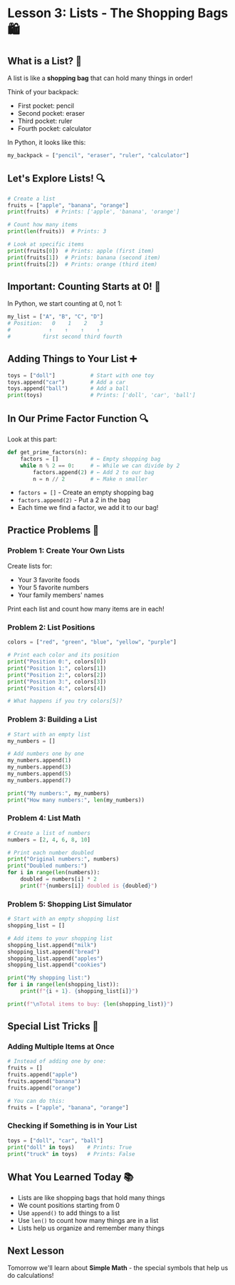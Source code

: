 # Lesson 3: Lists - The Shopping Bags 🛍️

## What is a List? 🎒

A list is like a **shopping bag** that can hold many things in order!

Think of your backpack:
- First pocket: pencil
- Second pocket: eraser  
- Third pocket: ruler
- Fourth pocket: calculator

In Python, it looks like this:

```python
my_backpack = ["pencil", "eraser", "ruler", "calculator"]
```

## Let's Explore Lists! 🔍

```python
# Create a list
fruits = ["apple", "banana", "orange"]
print(fruits)  # Prints: ['apple', 'banana', 'orange']

# Count how many items
print(len(fruits))  # Prints: 3

# Look at specific items
print(fruits[0])  # Prints: apple (first item)
print(fruits[1])  # Prints: banana (second item)
print(fruits[2])  # Prints: orange (third item)
```

## Important: Counting Starts at 0! 🔢

In Python, we start counting at 0, not 1:

```python
my_list = ["A", "B", "C", "D"]
# Position:   0    1    2    3
#            ↑    ↑    ↑    ↑
#          first second third fourth
```

## Adding Things to Your List ➕

```python
toys = ["doll"]           # Start with one toy
toys.append("car")        # Add a car
toys.append("ball")       # Add a ball
print(toys)               # Prints: ['doll', 'car', 'ball']
```

## In Our Prime Factor Function 🔍

Look at this part:

```python
def get_prime_factors(n):
    factors = []          # ← Empty shopping bag
    while n % 2 == 0:     # ← While we can divide by 2
        factors.append(2) # ← Add 2 to our bag
        n = n // 2        # ← Make n smaller
```

- `factors = []` - Create an empty shopping bag
- `factors.append(2)` - Put a 2 in the bag
- Each time we find a factor, we add it to our bag!

## Practice Problems 🎯

### Problem 1: Create Your Own Lists
Create lists for:
- Your 3 favorite foods
- Your 5 favorite numbers
- Your family members' names

Print each list and count how many items are in each!

### Problem 2: List Positions
```python
colors = ["red", "green", "blue", "yellow", "purple"]

# Print each color and its position
print("Position 0:", colors[0])
print("Position 1:", colors[1])
print("Position 2:", colors[2])
print("Position 3:", colors[3])
print("Position 4:", colors[4])

# What happens if you try colors[5]?
```

### Problem 3: Building a List
```python
# Start with an empty list
my_numbers = []

# Add numbers one by one
my_numbers.append(1)
my_numbers.append(3)
my_numbers.append(5)
my_numbers.append(7)

print("My numbers:", my_numbers)
print("How many numbers:", len(my_numbers))
```

### Problem 4: List Math
```python
# Create a list of numbers
numbers = [2, 4, 6, 8, 10]

# Print each number doubled
print("Original numbers:", numbers)
print("Doubled numbers:")
for i in range(len(numbers)):
    doubled = numbers[i] * 2
    print(f"{numbers[i]} doubled is {doubled}")
```

### Problem 5: Shopping List Simulator
```python
# Start with an empty shopping list
shopping_list = []

# Add items to your shopping list
shopping_list.append("milk")
shopping_list.append("bread")
shopping_list.append("apples")
shopping_list.append("cookies")

print("My shopping list:")
for i in range(len(shopping_list)):
    print(f"{i + 1}. {shopping_list[i]}")

print(f"\nTotal items to buy: {len(shopping_list)}")
```

## Special List Tricks 🎪

### Adding Multiple Items at Once
```python
# Instead of adding one by one:
fruits = []
fruits.append("apple")
fruits.append("banana")
fruits.append("orange")

# You can do this:
fruits = ["apple", "banana", "orange"]
```

### Checking if Something is in Your List
```python
toys = ["doll", "car", "ball"]
print("doll" in toys)    # Prints: True
print("truck" in toys)   # Prints: False
```

## What You Learned Today 📚

- Lists are like shopping bags that hold many things
- We count positions starting from 0
- Use `append()` to add things to a list
- Use `len()` to count how many things are in a list
- Lists help us organize and remember many things

## Next Lesson
Tomorrow we'll learn about **Simple Math** - the special symbols that help us do calculations!
